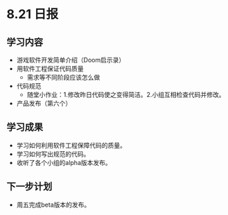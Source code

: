 # 8.21 日报

## 学习内容

- 游戏软件开发简单介绍（Doom启示录）
- 用软件工程保证代码质量
     - 需求等不同阶段应该怎么做
- 代码规范
     - 随堂小作业：1.修改昨日代码使之变得简洁。2.小组互相检查代码并修改。
- 产品发布（第六个） 

## 学习成果

- 学习如何利用软件工程保障代码的质量。
- 学习如何写出规范的代码。
- 收听了各个小组的alpha版本发布。

## 下一步计划

- 周五完成beta版本的发布。
